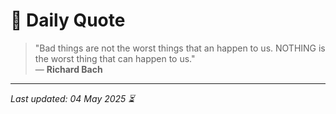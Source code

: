 # 📜 Daily Quote

> "Bad things are not the worst things that an happen to us. NOTHING is the worst thing that can happen to us."  
> — **Richard Bach**

---

_Last updated: 04 May 2025 ⏳_
